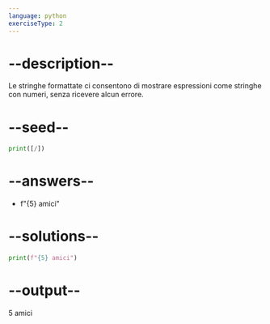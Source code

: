 ```yaml
---
language: python
exerciseType: 2
---
```


# --description--

Le stringhe formattate ci consentono di mostrare espressioni come stringhe con numeri, senza ricevere alcun errore.

# --seed--

```python
print([/])
```

# --answers--

- f"{5} amici"

# --solutions--

```python
print(f"{5} amici")
```

# --output--

5 amici
